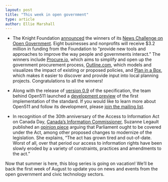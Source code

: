 ```yaml
---
layout: post
title: "This week in open government"
type: article
author: Ellie Marshall
---
```

- The Knight Foundation [announced](http://www.google.com/url?q=http%3A%2F%2Fwww.knightfoundation.org%2Fpress-room%2Fpress-release%2Fopen-government-projects-receive-more-32-million-w%2F&sa=D&sntz=1&usg=AFQjCNF8p_p5MCQn_YZy0Y0oOCvyKyboww) the winners of its [News Challenge on Open Government](https://www.google.com/url?q=https%3A%2F%2Fwww.newschallenge.org%2Fopen%2Fopen-government%2Fwinners%2F&sa=D&sntz=1&usg=AFQjCNHKitV0cd6POq-dcnrddpK4uGCZ9A). Eight businesses and nonprofits will receive $3.2 million in funding from the Foundation to “provide new tools and approaches to improve the way people and governments interact.” The winners include [Procure.io](http://www.knightfoundation.org/grants/20102539/), which aims to simplify and open up the government procurement process, [Outline.com](http://www.knightfoundation.org/grants/201349999/), which models and visualizes the impact of existing or proposed policies, and [Plan in a Box](http://www.knightfoundation.org/grants/201346329/), which makes it easier to discover and provide input into local planning projects. Congratulations to all the winners!  

- Along with the release of [version 0.9](http://www.google.com/url?q=http%3A%2F%2Fopen511.org%2F&sa=D&sntz=1&usg=AFQjCNHWDw5wR2YIibXO0OY3AY-YtBQfhA) of the specification, the team behind Open511 launched a [development preview](http://dev.open511.ca/) of the first implementation of the standard. If you would like to learn more about Open511 and follow its development, please [join the mailing list](https://groups.google.com/forum/?fromgroups#!forum/open511).

- In recognition of the 30th anniversary of the Access to Information Act on Canada Day, [Canada’s Information Commissioner](http://www.google.com/url?q=http%3A%2F%2Fwww.oic-ci.gc.ca%2Feng%2Fabu-ans_the-commissioner-le-commissaire.aspx&sa=D&sntz=1&usg=AFQjCNFWWGcIsvfB9VIW6rAJtCN1OddIhA), Suzanne Legault published an [opinion piece](http://www.google.com/url?q=http%3A%2F%2Fwww.thestar.com%2Fopinion%2Fcommentary%2F2013%2F06%2F27%2Fbring_canadas_parliament_under_access_to_information_act.html&sa=D&sntz=1&usg=AFQjCNHAskaMqLDaBXVm7tjfDir54S8AJQ) arguing that Parliament ought to be covered under the Act, among other proposed changes to modernize of the legislation. She explains, “The act has grown tired and out-of-date. Worst of all, over that period our access to information rights have been slowly eroded by a variety of constraints, practices and amendments to the act.”

Now that summer is here, this blog series is going on vacation! We’ll be back the first week of August to update you on news and events from the open government and civic technology sectors.